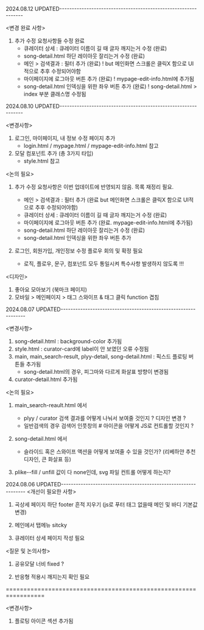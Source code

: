 2024.08.12 UPDATED---------------------------------------------------------------

<변경 완료 사항>
1. 추가 수정 요청사항들 수정 완료
    - 큐레이터 상세 : 큐레이터 이름이 길 때 글자 깨지는거 수정 (완료)
    - song-detail.html 하단 레이아웃 잘리는거 수정 (완료)
    - 메인 > 검색결과 : 필터 추가 (완료)
            ! but 메인화면 스크롤은 클릭X 함으로 UI적으로 추후 수정되어야함
    - 마이페이지에 로그아웃 버튼 추가 (완료)
            ! mypage-edit-info.html에 추가됨
    - song-detail.html 인덱싱을 위한 좌우 버튼 추가 (완료)
            ! song-detail.html > index 부분 클래스명 수정됨
            

2024.08.10 UPDATED---------------------------------------------------------------

<변경사항>
1. 로그인, 마이페이지, 내 정보 수정 페이지 추가
    - login.html / mypage.html / mypage-edit-info.html 참고
2. 모달 컴포넌트 추가 (총 3가지 타입)
    - style.html 참고

<논의 필요>
1. 추가 수정 요청사항은 이번 업데이트에 반영되지 않음. 목록 재정리 필요.
    - 메인 > 검색결과 : 필터 추가 (완료 but 메인화면 스크롤은 클릭X 함으로 UI적으로 추후 수정되어야함)
    - 큐레이터 상세 : 큐레이터 이름이 길 때 글자 깨지는거 수정 (완료)
    - 마이페이지에 로그아웃 버튼 추가 (완료. mypage-edit-info.html에 추가됨)
    - song-detail.html 하단 레이아웃 잘리는거 수정 (완료)
    - song-detail.html 인덱싱을 위한 좌우 버튼 추가

2. 로그인, 회원가입, 개인정보 수정 플로우 회의 및 확정 필요
    - 로직, 플로우, 문구, 컴포넌트 모두 통일시켜 특수사항 발생하지 않도록 !!!

<디자인>
1. 좋아요 모아보기 (북마크 페이지)
2. 모바일 > 메인페이지 > 태그 스와이프 & 태그 클릭 function 겹침


2024.08.07 UPDATED---------------------------------------------------------------

<변경사항>
1. song-detail.html : background-color 추가됨
2. style.html : curator-card에 label이 안 보였던 오류 수정됨
3. main, main_search-result, plyy-detail, song-detail.html : 픽스드 플로팅 버튼들 추가됨
    - song-detail.html의 경우, 피그마와 다르게 화살표 방향이 변경됨
4. curator-detail.html 추가됨

<논의 필요>
1. main_search-reault.html 에서 
    - plyy / curator 검색 결과를 어떻게 나눠서 보여줄 것인지 ? 디자인 변경 ?
    - 일반검색의 경우 검색어 인풋창의 # 아이콘을 어떻게 JS로 컨트롤할 것인지 ?

2. song-detail.html 에서
    - 슬라이드 혹은 스와이프 액션을 어떻게 보여줄 수 있을 것인가? (리베하얀 추천 디자인, 큰 화살표 등)

3. plike--fill / unfill 값이 다 none인데, svg 파일 컨트롤 어떻게 하는지?



2024.08.06 UPDATED---------------------------------------------------------------
<개선이 필요한 사항>

1. 곡상세 페이지 하단 footer 흔적 지우기 (js로 푸터 태그 없을때 메인 및 바디 기본값 변경)

2. 메인에서 탭메뉴 sitcky

3. 큐레이터 상세 페이지 작성 필요

<질문 및 논의사항>

1. 공유모달 너비 fixed ?

2. 반응형 적용시 깨지는지 확인 필요

=================================================================

<변경사항>
1. 플로팅 아이콘 섹션 추가됨